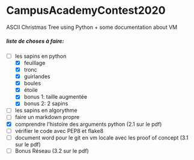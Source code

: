 # CampusAcademyContest2020
ASCII Christmas Tree using Python + some documentation about VM

##### liste de choses à faire:
- [ ] les sapins en python
  - [x] feuillage
  - [x] tronc
  - [x] guirlandes
  - [x] boules
  - [x] étoile
  - [x] bonus 1: taille augmentée
  - [X] bonus 2: 2 sapins
- [ ] les sapins en algorythme
- [ ] faire un markdown propre
- [x] comprendre l'histoire des arguments python (2.1 sur le pdf)
- [ ] vérifier le code avec PEP8 et flake8
- [ ] document word pour le git en vm locale avec les proof of concept (3.1 sur le pdf)
- [ ] Bonus Réseau (3.2 sur le pdf)